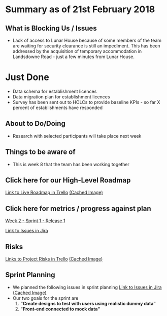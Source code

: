 # Summary as of 21st February 2018

## What is Blocking Us / Issues
* Lack of access to Lunar House because of some members of the team are waiting for security clearance is still an impediment. This has been addressed by the acquisition of temporary accommodation in Landsdowne Road - just a few minutes from Lunar House.

# Just Done
* Data schema for establishment licences
* Data migration plan for establishment licences
* Survey has been sent out to HOLCs to provide baseline KPIs - so far X percent of establishments have responded

## About to Do/Doing
* Research with selected participants will take place next week


## Things to be aware of
* This is week 8 that the team has been working together

## Click here for our High-Level Roadmap
[Link to Live Roadmap in Trello](https://trello.com/b/gDQdE01u/asl-roadmap)    [\(Cached Image\)](graphs/ASLRoadMap21022018.png)

## Click here for metrics / progress against plan
[Week 2 - Sprint 1 - Release 1](graphs/progress21022018.png)

[Link to Issues in Jira](https://jira.digital.homeoffice.gov.uk/secure/RapidBoard.jspa?rapidView=261&view=planning&selectedIssue=AS-173)

## Risks
[Links to Project Risks in Trello](https://trello.com/b/VuFuCL7t/risk-register-and-kpis-asl-delivery)    [\(Cached Image\)](graphs/ASLRiskRegister21022018.png)

## Sprint Planning
* We planned the following issues in sprint planning [Link to Issues in Jira](https://jira.digital.homeoffice.gov.uk/secure/RapidBoard.jspa?rapidView=261)    [\(Cached Image\)](graphs/Sprint21022018.png)
* Our two goals for the sprint are
	1.  **"Create designs to test with users using realistic dummy data"**
	2.  **"Front-end connected to mock data"**
